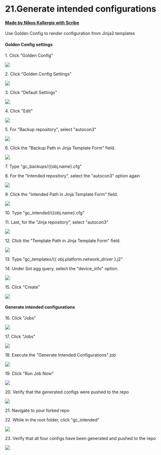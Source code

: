 # 21.Generate intended configurations
#### [Made by Nikos Kallergis with Scribe](https://scribehow.com/shared/21Generate_intended_configurations__Jts6VJ9aSFy-RAKS7cI0mA)
Use Golden Config to render configuration from Jinja2 templates

#### Golden Config settings


1\. Click "Golden Config"

![](https://ajeuwbhvhr.cloudimg.io/https://colony-recorder.s3.amazonaws.com/files/2025-05-18/6c16acc1-0454-4069-b503-9c9939bd4bed/File.jpeg?tl_px=0,391&br_px=2752,1930&force_format=jpeg&q=100&width=1120.0&wat=1&wat_opacity=1&wat_gravity=northwest&wat_url=https://colony-recorder.s3.amazonaws.com/images/watermarks/FB923C_standard.png&wat_pad=40,475)


2\. Click "Golden Config Settings"

![](https://ajeuwbhvhr.cloudimg.io/https://colony-recorder.s3.amazonaws.com/files/2025-05-18/fb4c9107-f776-40b7-b63f-77e8b7d7e852/File.jpeg?tl_px=0,391&br_px=2752,1930&force_format=jpeg&q=100&width=1120.0&wat=1&wat_opacity=1&wat_gravity=northwest&wat_url=https://colony-recorder.s3.amazonaws.com/images/watermarks/FB923C_standard.png&wat_pad=36,403)


3\. Click "Default Settings"

![](https://ajeuwbhvhr.cloudimg.io/https://colony-recorder.s3.amazonaws.com/files/2025-05-18/64d8540a-6115-4948-bb20-54ecc592cb4c/File.jpeg?tl_px=0,0&br_px=2752,1538&force_format=jpeg&q=100&width=1120.0&wat=1&wat_opacity=1&wat_gravity=northwest&wat_url=https://colony-recorder.s3.amazonaws.com/images/watermarks/FB923C_standard.png&wat_pad=239,234)


4\. Click "Edit"

![](https://ajeuwbhvhr.cloudimg.io/https://colony-recorder.s3.amazonaws.com/files/2025-05-18/106fdddf-6a5c-4da6-aca6-677e4f8321af/File.jpeg?tl_px=90,0&br_px=2842,1538&force_format=jpeg&q=100&width=1120.0&wat=1&wat_opacity=1&wat_gravity=northwest&wat_url=https://colony-recorder.s3.amazonaws.com/images/watermarks/FB923C_standard.png&wat_pad=952,130)


5\. For "Backup repository", select "autocon3"

![](https://ajeuwbhvhr.cloudimg.io/https://colony-recorder.s3.amazonaws.com/files/2025-05-18/ae87489e-11f5-4934-9347-0b68dc70cc8c/File.jpeg?tl_px=90,18&br_px=2842,1557&force_format=jpeg&q=100&width=1120.0&wat=1&wat_opacity=1&wat_gravity=northwest&wat_url=https://colony-recorder.s3.amazonaws.com/images/watermarks/FB923C_standard.png&wat_pad=541,277)


6\. Click the "Backup Path in Jinja Template Form" field.

![](https://ajeuwbhvhr.cloudimg.io/https://colony-recorder.s3.amazonaws.com/files/2025-05-18/450fbad1-805c-468e-8476-40d803de3f62/File.jpeg?tl_px=90,118&br_px=2842,1657&force_format=jpeg&q=100&width=1120.0&wat=1&wat_opacity=1&wat_gravity=northwest&wat_url=https://colony-recorder.s3.amazonaws.com/images/watermarks/FB923C_standard.png&wat_pad=553,276)


7\. Type "gc_backups/{{obj.name}.cfg"


8\. For the "Intended repository", select the "autocon3" option again

![](https://ajeuwbhvhr.cloudimg.io/https://colony-recorder.s3.amazonaws.com/files/2025-05-18/7de64657-4968-448e-b99a-ba4c26b28394/File.jpeg?tl_px=90,391&br_px=2842,1930&force_format=jpeg&q=100&width=1120.0&wat=1&wat_opacity=1&wat_gravity=northwest&wat_url=https://colony-recorder.s3.amazonaws.com/images/watermarks/FB923C_standard.png&wat_pad=546,437)


9\. Click the "Intended Path in Jinja Template Form" field.

![](https://ajeuwbhvhr.cloudimg.io/https://colony-recorder.s3.amazonaws.com/files/2025-05-18/4d764823-23f5-48de-a07b-a7b2f2dbc6e2/File.jpeg?tl_px=90,391&br_px=2842,1930&force_format=jpeg&q=100&width=1120.0&wat=1&wat_opacity=1&wat_gravity=northwest&wat_url=https://colony-recorder.s3.amazonaws.com/images/watermarks/FB923C_standard.png&wat_pad=629,469)


10\. Type "gc_intended/{{obj.name}.cfg"


11\. Last, for the "Jinja repository", select "autocon3"

![](https://ajeuwbhvhr.cloudimg.io/https://colony-recorder.s3.amazonaws.com/files/2025-05-18/b51157fc-a03b-46d5-b28f-8d97e63a8cb2/File.jpeg?tl_px=90,0&br_px=2842,1538&force_format=jpeg&q=100&width=1120.0&wat=1&wat_opacity=1&wat_gravity=northwest&wat_url=https://colony-recorder.s3.amazonaws.com/images/watermarks/FB923C_standard.png&wat_pad=628,192)


12\. Click the "Template Path in Jinja Template Form" field.

![](https://ajeuwbhvhr.cloudimg.io/https://colony-recorder.s3.amazonaws.com/files/2025-05-18/60a89c56-31c9-4e45-96a3-194a329e55a8/File.jpeg?tl_px=90,0&br_px=2842,1538&force_format=jpeg&q=100&width=1120.0&wat=1&wat_opacity=1&wat_gravity=northwest&wat_url=https://colony-recorder.s3.amazonaws.com/images/watermarks/FB923C_standard.png&wat_pad=595,226)


13\. Type "gc_templates/{{ obj.platform.network_driver }.j2"


14\. Under Sot agg query, select the "device_info" option.

![](https://ajeuwbhvhr.cloudimg.io/https://colony-recorder.s3.amazonaws.com/files/2025-05-18/a9aef322-e571-46e6-b44c-93a1de21cde4/File.jpeg?tl_px=90,128&br_px=2842,1667&force_format=jpeg&q=100&width=1120.0&wat=1&wat_opacity=1&wat_gravity=northwest&wat_url=https://colony-recorder.s3.amazonaws.com/images/watermarks/FB923C_standard.png&wat_pad=570,277)


15\. Click "Create"

![](https://ajeuwbhvhr.cloudimg.io/https://colony-recorder.s3.amazonaws.com/files/2025-05-18/20db6726-1291-4200-a84f-32fa93d2adc4/File.jpeg?tl_px=90,391&br_px=2842,1930&force_format=jpeg&q=100&width=1120.0&wat=1&wat_opacity=1&wat_gravity=northwest&wat_url=https://colony-recorder.s3.amazonaws.com/images/watermarks/FB923C_standard.png&wat_pad=734,507)


#### Generate intended configurations


16\. Click "Jobs"

![](https://ajeuwbhvhr.cloudimg.io/https://colony-recorder.s3.amazonaws.com/files/2025-05-18/b571eb09-dd70-4b4d-8d8b-abb53c08013b/ascreenshot.jpeg?tl_px=0,0&br_px=2752,1538&force_format=jpeg&q=100&width=1120.0&wat=1&wat_opacity=1&wat_gravity=northwest&wat_url=https://colony-recorder.s3.amazonaws.com/images/watermarks/FB923C_standard.png&wat_pad=25,55)


17\. Click "Jobs"

![](https://ajeuwbhvhr.cloudimg.io/https://colony-recorder.s3.amazonaws.com/files/2025-05-18/4db9c8ca-9e5b-4863-9708-6a702837fca9/ascreenshot.jpeg?tl_px=0,74&br_px=2752,1613&force_format=jpeg&q=100&width=1120.0&wat=1&wat_opacity=1&wat_gravity=northwest&wat_url=https://colony-recorder.s3.amazonaws.com/images/watermarks/FB923C_standard.png&wat_pad=25,277)


18\. Execute the "Generate Intended Configurations" job

![](https://ajeuwbhvhr.cloudimg.io/https://colony-recorder.s3.amazonaws.com/files/2025-05-18/f4a47280-5cd5-47ff-9dfb-5f75384b1fde/ascreenshot.jpeg?tl_px=0,391&br_px=2752,1930&force_format=jpeg&q=100&width=1120.0&wat=1&wat_opacity=1&wat_gravity=northwest&wat_url=https://colony-recorder.s3.amazonaws.com/images/watermarks/FB923C_standard.png&wat_pad=218,363)


19\. Click "Run Job Now"

![](https://ajeuwbhvhr.cloudimg.io/https://colony-recorder.s3.amazonaws.com/files/2025-05-18/debd3cef-8eaf-4007-90ce-b59c237a4bf5/ascreenshot.jpeg?tl_px=90,391&br_px=2842,1930&force_format=jpeg&q=100&width=1120.0&wat=1&wat_opacity=1&wat_gravity=northwest&wat_url=https://colony-recorder.s3.amazonaws.com/images/watermarks/FB923C_standard.png&wat_pad=843,511)


20\. Verify that the generated configs were pushed to the repo

![](https://ajeuwbhvhr.cloudimg.io/https://colony-recorder.s3.amazonaws.com/files/2025-05-18/189a0677-0717-48a4-8797-7efe1d47f05a/ascreenshot.jpeg?tl_px=90,391&br_px=2842,1930&force_format=jpeg&q=100&width=1120.0&wat=1&wat_opacity=1&wat_gravity=northwest&wat_url=https://colony-recorder.s3.amazonaws.com/images/watermarks/FB923C_standard.png&wat_pad=619,376)


21\. Navigate to your forked repo


22\. While in the root folder, click "gc_intended"

![](https://ajeuwbhvhr.cloudimg.io/https://colony-recorder.s3.amazonaws.com/files/2025-05-18/dc8c8f4c-f66d-415d-88fc-f29747cbc2a7/ascreenshot.jpeg?tl_px=0,391&br_px=2752,1930&force_format=jpeg&q=100&width=1120.0&wat=1&wat_opacity=1&wat_gravity=northwest&wat_url=https://colony-recorder.s3.amazonaws.com/images/watermarks/FB923C_standard.png&wat_pad=119,286)


23\. Verify that all four configs have been generated and pushed to the repo

![](https://ajeuwbhvhr.cloudimg.io/https://colony-recorder.s3.amazonaws.com/files/2025-05-18/59a3c32f-87a0-47ac-8338-42e9f3b4fb54/ascreenshot.jpeg?tl_px=0,391&br_px=2752,1930&force_format=jpeg&q=100&width=1120.0&wat=1&wat_opacity=1&wat_gravity=northwest&wat_url=https://colony-recorder.s3.amazonaws.com/images/watermarks/FB923C_standard.png&wat_pad=290,292)